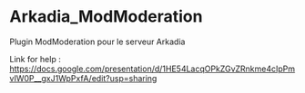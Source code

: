 # Arkadia_ModModeration
Plugin ModModeration pour le serveur Arkadia


Link for help : https://docs.google.com/presentation/d/1HE54LacqOPkZGvZRnkme4cIpPmvIW0P__gxJ1WpPxfA/edit?usp=sharing
